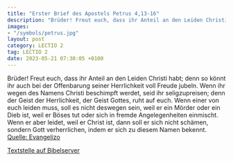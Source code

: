 ```yaml
---
title: "Erster Brief des Apostels Petrus 4,13-16"
description: "Brüder! Freut euch, dass ihr Anteil an den Leiden Christi habt; denn so könnt ihr auch bei der Offenbarung seiner Herrlichkeit voll Freude jubeln. Wenn ihr wegen des Namens Christi beschimpft werdet, seid ihr seligzupreisen; denn der Geist der Herrlichkeit, der Geist Gottes, ruht...."
images:
- "/symbols/petrus.jpg"
layout: post
category: LECTIO 2
tag: LECTIO 2
date: 2023-05-21 07:30:05 +0100
---
```

Brüder! Freut euch, dass ihr Anteil an den Leiden Christi habt; denn so könnt ihr auch bei der Offenbarung seiner Herrlichkeit voll Freude jubeln.
Wenn ihr wegen des Namens Christi beschimpft werdet, seid ihr seligzupreisen; denn der Geist der Herrlichkeit, der Geist Gottes, ruht auf euch.<!--more-->
Wenn einer von euch leiden muss, soll es nicht deswegen sein, weil er ein Mörder oder ein Dieb ist, weil er Böses tut oder sich in fremde Angelegenheiten einmischt.
Wenn er aber leidet, weil er Christ ist, dann soll er sich nicht schämen, sondern Gott verherrlichen, indem er sich zu diesem Namen bekennt.<br>
[Quelle: Evangelizo](https://evangeliumtagfuertag.org/DE/gospel)

[Textstelle auf Bibelserver](https://www.bibleserver.com/EU/1.Petrus4,13-16)
